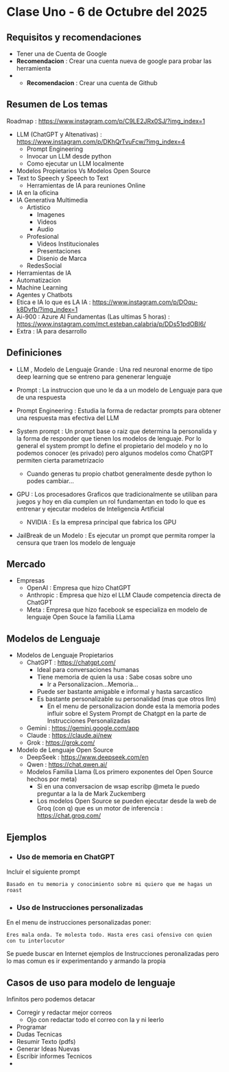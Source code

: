 # Clase Uno - 6 de Octubre del 2025

## Requisitos y recomendaciones

* Tener una de Cuenta de Google
* **Recomendacion** : Crear una cuenta nueva de google para probar las herramienta
* * **Recomendacion** : Crear una cuenta de Github

## Resumen de Los temas

Roadmap : https://www.instagram.com/p/C9LE2JRx0SJ/?img_index=1

* LLM (ChatGPT y Altenativas) : https://www.instagram.com/p/DKhQrTvuFcw/?img_index=4
    * Prompt Engineering
    * Invocar un LLM desde python
    * Como ejecutar un LLM localmente
* Modelos Propietarios Vs Modelos Open Source
* Text to Speech y Speech to Text
  * Herramientas de IA para reuniones Online
* IA en la oficina
* IA Generativa Multimedia
  * Artistico
    * Imagenes
    * Videos
    * Audio
  * Profesional
    * Videos Institucionales
    * Presentaciones
    * Disenio de Marca
  * RedesSocial
* Herramientas de IA
* Automatizacion
* Machine Learning
* Agentes y Chatbots
* Etica e IA lo que es LA IA  : https://www.instagram.com/p/DOqu-k8Dvfb/?img_index=1
* Ai-900 : Azure AI Fundamentas (Las ultimas 5 horas) : https://www.instagram.com/mct.esteban.calabria/p/DDs51pdOBI6/
* Extra : IA para desarrollo 
  

## Definiciones

* LLM , Modelo de Lenguaje Grande : Una red neuronal enorme de tipo deep learning que se entreno para genenerar lenguaje
  
* Prompt : La instruccion que uno le da a un modelo de Lenguaje para que de una respuesta
* Prompt Engineering : Estudia la forma de redactar prompts para obtener una respuesta mas efectiva del LLM
  
* System prompt : Un prompt base o raiz que determina la personalida y la forma de responder que tienen los modelos de lenguaje. Por lo general el system prompt lo define el propietario del modelo y no lo podemos conocer (es privado) pero algunos modelos como ChatGPT permiten cierta parametrizacio
   * Cuando generas tu propio chatbot generalmente desde python lo podes cambiar...
  
* GPU : Los procesadores Graficos que tradicionalmente se utiliban para juegos y hoy en dia cumplen un rol fundamentan en todo lo que es entrenar y ejecutar modelos de Inteligencia Artificial
  * NVIDIA : Es la empresa principal que fabrica los GPU
    
* JailBreak de un Modelo : Es ejecutar un prompt que permita romper la censura que traen los modelo de lenguaje

## Mercado

* Empresas
  * OpenAI : Empresa que hizo ChatGPT
  * Anthropic : Empresa que hizo el LLM Claude competencia directa de ChatGPT
  * Meta : Empresa que hizo facebook se especializa en modelo de lenguaje Open Souce la familia LLama

## Modelos de Lenguaje

* Modelos de Lenguaje Propietarios
    * ChatGPT : https://chatgpt.com/
        * Ideal para conversaciones humanas
        * Tiene memoria de quien la usa : Sabe cosas sobre uno
            * Ir a Personalizacion...Memoria...
        * Puede ser bastante amigable e informal y hasta sarcastico
        * Es bastante personalizable su personalidad (mas que otros llm)
           * En el menu de personalizacion donde esta la memoria podes influir sobre el System Prompt de Chatgpt en la parte de Instrucciones Personalizadas
    * Gemini : https://gemini.google.com/app
    * Claude : https://claude.ai/new
    * Grok : https://grok.com/
* Modelo de Lenguaje Open Source
    * DeepSeek : https://www.deepseek.com/en
    * Qwen : https://chat.qwen.ai/
    * Modelos Familia Llama (Los primero exponentes del Open Source hechos por meta)
        * Si en una conversacion de wsap escribp @meta le puedo preguntar a la Ia de Mark Zuckemberg
        * Los modelos Open Source se pueden ejecutar desde la web de Groq (con q) que es un motor de inferencia : https://chat.groq.com/

## Ejemplos

- ### Uso de memoria en ChatGPT
Incluir el siguiente prompt
```
Basado en tu memoria y conocimiento sobre mi quiero que me hagas un roast
```

- ### Uso de Instrucciones personalizadas
En el menu de instrucciones personalizadas poner:
```
Eres mala onda. Te molesta todo. Hasta eres casi ofensivo con quien con tu interlocutor
```
Se puede buscar en Internet ejemplos de Instrucciones peronalizadas pero lo mas comun es ir experimentando y armando la propia

## Casos de uso para modelo de lenguaje

Infinitos pero podemos detacar
* Corregir y redactar mejor correos
  * Ojo con redactar todo el correo con Ia y ni leerlo
* Programar
* Dudas Tecnicas
* Resumir Texto (pdfs)
* Generar Ideas Nuevas
* Escribir informes Tecnicos
* 
